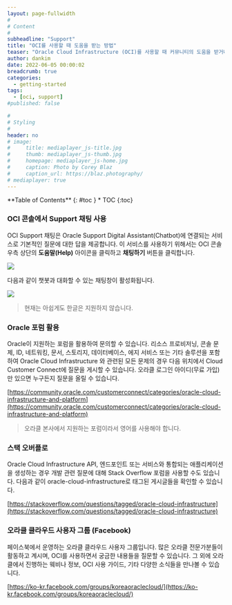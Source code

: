 ```yaml
---
layout: page-fullwidth
#
# Content
#
subheadline: "Support"
title: "OCI를 사용할 때 도움을 받는 방법"
teaser: "Oracle Cloud Infrastructure (OCI)를 사용할 때 커뮤니티의 도움을 받거나 Oracle 지원 담당자와 이야기해야 하는 경우가 있습니다. 이번 포스팅에서는 어떻게 도움을 받을 수 있는지 살펴봅니다."
author: dankim
date: 2022-06-05 00:00:02
breadcrumb: true
categories:
  - getting-started
tags:
  - [oci, support]
#published: false

#
# Styling
#
header: no
# image:
#     title: mediaplayer_js-title.jpg
#     thumb: mediaplayer_js-thumb.jpg
#     homepage: mediaplayer_js-home.jpg
#     caption: Photo by Corey Blaz
#     caption_url: https://blaz.photography/
# mediaplayer: true
---
```


<div class="panel radius" markdown="1">
**Table of Contents**
{: #toc }
*  TOC
{:toc}
</div>

### OCI 콘솔에서 Support 채팅 사용
OCI Support 채팅은 Oracle Support Digital Assistant(Chatbot)에 연결되는 서비스로 기본적인 질문에 대한 답을 제공합니다. 이 서비스를 사용하기 위해서는 OCI 콘솔 우측 상단의 **도움말(Help)** 아이콘을 클릭하고 **채팅하기** 버튼을 클릭합니다.

![]({{site.urlblogimg2022_2023}}/assets/img/getting-started/2022/getting-help-1.png " ")

다음과 같이 챗봇과 대화할 수 있는 채팅창이 활성화됩니다.

![]({{site.urlblogimg2022_2023}}/assets/img/getting-started/2022/getting-help-2.png " ")

> 현재는 아쉽게도 한글은 지원하지 않습니다.

### Oracle 포럼 활용
Oracle이 지원하는 포럼을 활용하여 문의할 수 있습니다. 리소스 프로비저닝, 콘솔 문제, ID, 네트워킹, 문서, 스토리지, 데이터베이스, 에지 서비스 또는 기타 솔루션을 포함하여 Oracle Cloud Infrastructure 와 관련된 모든 문제의 경우 다음 위치에서 Cloud Customer Connect에 질문을 게시할 수 있습니다. 오라클 로그인 아이디(무료 가입)만 있으면 누구든지 질문을 올릴 수 있습니다.

[https://community.oracle.com/customerconnect/categories/oracle-cloud-infrastructure-and-platform](https://community.oracle.com/customerconnect/categories/oracle-cloud-infrastructure-and-platform)

> 오라클 본사에서 지원하는 포럼이라서 영어를 사용해야 합니다.

### 스택 오버플로
Oracle Cloud Infrastructure API, 엔드포인트 또는 서비스와 통합되는 애플리케이션을 생성하는 경우 개발 관련 질문에 대해 Stack Overflow 포럼을 사용할 수도 있습니다. 다음과 같이 oracle-cloud-infrastructure로 태그된 게시글들을 확인할 수 있습니다.

[https://stackoverflow.com/questions/tagged/oracle-cloud-infrastructure](https://stackoverflow.com/questions/tagged/oracle-cloud-infrastructure)

### 오라클 클라우드 사용자 그룹 (Facebook)
페이스북에서 운영하는 오라클 클라우드 사용자 그룹입니다. 많은 오라클 전문가분들이 활동하고 계시며, OCI를 사용하면서 궁금한 내용들을 질문할 수 있습니다. 그 외에 오라클에서 진행하는 웨비나 정보, OCI 사용 가이드, 기타 다양한 소식들을 만나볼 수 있습니다.

[https://ko-kr.facebook.com/groups/koreaoraclecloud/](https://ko-kr.facebook.com/groups/koreaoraclecloud/)
